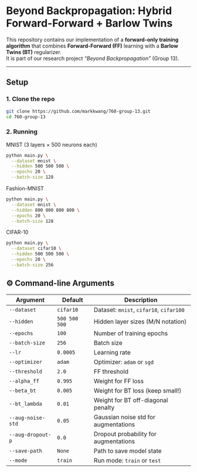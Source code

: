 # Beyond Backpropagation: Hybrid Forward-Forward + Barlow Twins

This repository contains our implementation of a **forward-only training algorithm** that combines **Forward-Forward (FF)** learning with a **Barlow Twins (BT)** regularizer.  
It is part of our research project *“Beyond Backpropagation”* (Group 13).

---

## Setup

### 1. Clone the repo
```bash
git clone https://github.com/markkwang/760-group-13.git
cd 760-group-13
```

### 2. Running

MNIST (3 layers × 500 neurons each)
```bash
python main.py \
  --dataset mnist \
  --hidden 500 500 500 \
  --epochs 20 \
  --batch-size 128
```

Fashion-MNIST
```bash
python main.py \
  --dataset mnist \
  --hidden 800 800 800 800 \
  --epochs 20 \
  --batch-size 128
```

CIFAR-10
```bash
python main.py \
  --dataset cifar10 \
  --hidden 500 500 500 \
  --epochs 20 \
  --batch-size 256
```

## ⚙️ Command-line Arguments

| Argument            | Default      | Description                                    |
|---------------------|--------------|------------------------------------------------|
| `--dataset`         | `cifar10`    | Dataset: `mnist`, `cifar10`, `cifar100`        |
| `--hidden`          | `500 500 500`| Hidden layer sizes (M/N notation)              |
| `--epochs`          | `100`        | Number of training epochs                      |
| `--batch-size`      | `256`        | Batch size                                     |
| `--lr`              | `0.0005`     | Learning rate                                  |
| `--optimizer`       | `adam`       | Optimizer: `adam` or `sgd`                     |
| `--threshold`       | `2.0`        | FF threshold                                   |
| `--alpha_ff`        | `0.995`    | Weight for FF loss                             |
| `--beta_bt`         | `0.005`    | Weight for BT loss (keep small!)               |
| `--bt_lambda`       | `0.01`       | Weight for BT off-diagonal penalty             |
| `--aug-noise-std`   | `0.05`       | Gaussian noise std for augmentations           |
| `--aug-dropout-p`   | `0.0`        | Dropout probability for augmentations          |
| `--save-path`       | `None`       | Path to save model state                       |
| `--mode`            | `train`      | Run mode: `train` or `test`                    |

